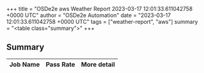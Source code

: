 +++
title = "OSDe2e aws Weather Report 2023-03-17 12:01:33.611042758 +0000 UTC"
author = "OSDe2e Automation"
date = "2023-03-17 12:01:33.611042758 +0000 UTC"
tags = ["weather-report", "aws"]
summary = "<table class=\"summary\"></table>"
+++
## Summary

| Job Name | Pass Rate | More detail |
|----------|-----------|-------------|




